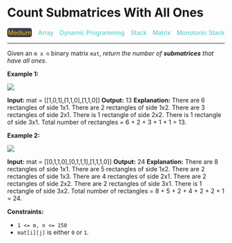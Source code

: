 # Count Submatrices With All Ones

<div style="display: flex; justify-content: space-between; align-items: center">
<div style="color: #fac31d;
padding: 2px; background-color: #3a3f4b; border-radius: 5px;">Medium</div>
<div style="color: #46c6c2">Array</div>
<div style="color: #46c6c2">Dynamic Programming</div>
<div style="color: #46c6c2">Stack</div>
<div style="color: #46c6c2">Matrix</div>
<div style="color: #46c6c2">Monotonic Stack</div>
</div>

---

Given an `m x n` binary matrix `mat`, _return the number of **submatrices** that have all ones_.

**Example 1:**

![](https://assets.leetcode.com/uploads/2021/10/27/ones1-grid.jpg)

**Input:** mat = \[\[1,0,1\],\[1,1,0\],\[1,1,0\]\]
**Output:** 13
**Explanation:** 
There are 6 rectangles of side 1x1.
There are 2 rectangles of side 1x2.
There are 3 rectangles of side 2x1.
There is 1 rectangle of side 2x2. 
There is 1 rectangle of side 3x1.
Total number of rectangles = 6 + 2 + 3 + 1 + 1 = 13.

**Example 2:**

![](https://assets.leetcode.com/uploads/2021/10/27/ones2-grid.jpg)

**Input:** mat = \[\[0,1,1,0\],\[0,1,1,1\],\[1,1,1,0\]\]
**Output:** 24
**Explanation:** 
There are 8 rectangles of side 1x1.
There are 5 rectangles of side 1x2.
There are 2 rectangles of side 1x3. 
There are 4 rectangles of side 2x1.
There are 2 rectangles of side 2x2. 
There are 2 rectangles of side 3x1. 
There is 1 rectangle of side 3x2. 
Total number of rectangles = 8 + 5 + 2 + 4 + 2 + 2 + 1 = 24.

**Constraints:**

*   `1 <= m, n <= 150`
*   `mat[i][j]` is either `0` or `1`.